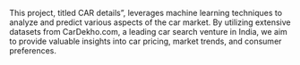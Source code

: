 This project, titled CAR details”, leverages machine learning techniques to analyze and predict various aspects of the car market. 
By utilizing extensive datasets from CarDekho.com, a leading car search venture in India, we aim to provide valuable insights into car pricing, market trends, and consumer preferences.
